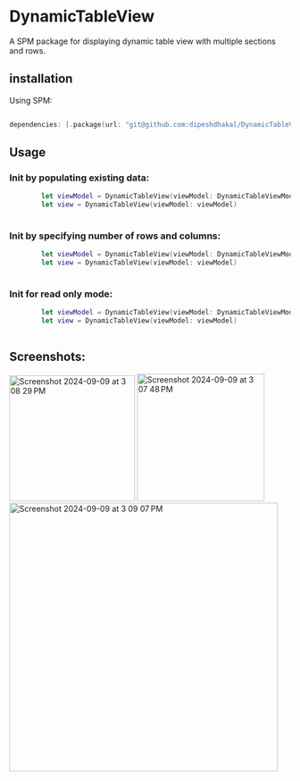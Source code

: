 # DynamicTableView
A SPM package for displaying dynamic table view with multiple sections and rows.

## installation
Using SPM:

```swift

dependencies: [.package(url: "git@github.com:dipeshdhakal/DynamicTableView.git", .upToNextMinor(from: "1.0.0"))]
```

## Usage
### Init by populating existing data: 
```swift
        let viewModel = DynamicTableView(viewModel: DynamicTableViewModel(tableData: [["R1", "R2", "R3"], ["C1", "2", "3"], ["C2", "5", "6"]], config: DynamicTableConfig(isEditable: true, keyboardType: .decimalPad), onDynamicTableUpdated: MyImplementation()))
        let view = DynamicTableView(viewModel: viewModel)
        
```
### Init by specifying number of rows and columns: 
```swift
        let viewModel = DynamicTableView(viewModel: DynamicTableViewModel(numberOfRows: 4, numberOfColumns: 4, config: DynamicTableConfig(isEditable: true, keyboardType: .decimalPad), onDynamicTableUpdated: MyImplementation()))
        let view = DynamicTableView(viewModel: viewModel)
        
```
### Init for read only mode: 
```swift
        let viewModel = DynamicTableView(viewModel: DynamicTableViewModel(tableData: [["R1", "R2", "R3"], ["C1", "2", "3"], ["C2", "5", "6"]], config: DynamicTableConfig(isEditable: false, keyboardType: .decimalPad), onDynamicTableUpdated: MyImplementation()))
        let view = DynamicTableView(viewModel: viewModel)
        
```

## Screenshots:
<img width="225" alt="Screenshot 2024-09-09 at 3 08 29 PM" src="https://github.com/user-attachments/assets/a45e7aa1-3674-475e-b81f-ccc5f73248c7">
<img width="228" alt="Screenshot 2024-09-09 at 3 07 48 PM" src="https://github.com/user-attachments/assets/8ad33cd1-b694-4082-adc0-5a4f74d47b66">
<img width="481" alt="Screenshot 2024-09-09 at 3 09 07 PM" src="https://github.com/user-attachments/assets/82571db1-56a7-44f4-90a6-8104b88267fc">



